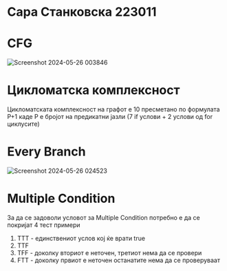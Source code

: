 # Сара Станковска 223011
# CFG
![Screenshot 2024-05-26 003846](https://github.com/sarastankovska/SI_2024_lab2_223011/assets/117545822/04f130e8-53ab-436d-9940-938250929795)
# Цикломатска комплексност
Цикломатската комплексност на графот е 10 пресметано по формулата P+1 каде P e бројот на предикатни јазли (7 if услови + 2 услови од for циклусите)
# Every Branch
![Screenshot 2024-05-26 024523](https://github.com/sarastankovska/SI_2024_lab2_223011/assets/117545822/5bba4839-83e9-4eb0-8e10-c4f7a05ca43c)
# Multiple Condition 
За да се задоволи условот за Multiple Condition потребно е да се покријат 4 тест примери
1. TTT - единствениот услов кој ќе врати true 
2. TTF 
3. TFF - доколку вториот е неточен, третиот нема да се провери
4. FTT - доколку првиот е неточен останатите нема да се проверуваат

